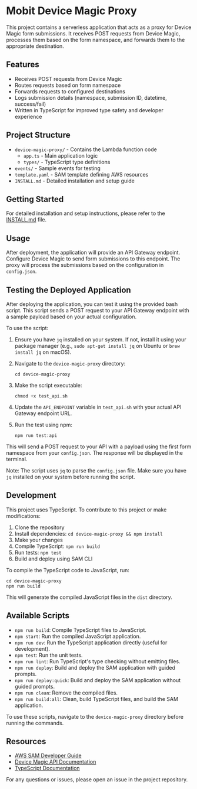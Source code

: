 # Mobit Device Magic Proxy

This project contains a serverless application that acts as a proxy for Device Magic form submissions. It receives POST requests from Device Magic, processes them based on the form namespace, and forwards them to the appropriate destination.

## Features

- Receives POST requests from Device Magic
- Routes requests based on form namespace
- Forwards requests to configured destinations
- Logs submission details (namespace, submission ID, datetime, success/fail)
- Written in TypeScript for improved type safety and developer experience

## Project Structure

- `device-magic-proxy/` - Contains the Lambda function code
  - `app.ts` - Main application logic
  - `types/` - TypeScript type definitions
- `events/` - Sample events for testing
- `template.yaml` - SAM template defining AWS resources
- `INSTALL.md` - Detailed installation and setup guide

## Getting Started

For detailed installation and setup instructions, please refer to the [INSTALL.md](INSTALL.md) file.

## Usage

After deployment, the application will provide an API Gateway endpoint. Configure Device Magic to send form submissions to this endpoint. The proxy will process the submissions based on the configuration in `config.json`.

## Testing the Deployed Application

After deploying the application, you can test it using the provided bash script. This script sends a POST request to your API Gateway endpoint with a sample payload based on your actual configuration.

To use the script:

1. Ensure you have `jq` installed on your system. If not, install it using your package manager (e.g., `sudo apt-get install jq` on Ubuntu or `brew install jq` on macOS).

2. Navigate to the `device-magic-proxy` directory:
   ```
   cd device-magic-proxy
   ```

3. Make the script executable:
   ```
   chmod +x test_api.sh
   ```

4. Update the `API_ENDPOINT` variable in `test_api.sh` with your actual API Gateway endpoint URL.

5. Run the test using npm:
   ```
   npm run test:api
   ```

This will send a POST request to your API with a payload using the first form namespace from your `config.json`. The response will be displayed in the terminal.

Note: The script uses `jq` to parse the `config.json` file. Make sure you have `jq` installed on your system before running the script.

## Development

This project uses TypeScript. To contribute to this project or make modifications:

1. Clone the repository
2. Install dependencies: `cd device-magic-proxy && npm install`
3. Make your changes
4. Compile TypeScript: `npm run build`
5. Run tests: `npm test`
6. Build and deploy using SAM CLI

To compile the TypeScript code to JavaScript, run:

```
cd device-magic-proxy
npm run build
```

This will generate the compiled JavaScript files in the `dist` directory.

## Available Scripts

- `npm run build`: Compile TypeScript files to JavaScript.
- `npm start`: Run the compiled JavaScript application.
- `npm run dev`: Run the TypeScript application directly (useful for development).
- `npm test`: Run the unit tests.
- `npm run lint`: Run TypeScript's type checking without emitting files.
- `npm run deploy`: Build and deploy the SAM application with guided prompts.
- `npm run deploy:quick`: Build and deploy the SAM application without guided prompts.
- `npm run clean`: Remove the compiled files.
- `npm run build:all`: Clean, build TypeScript files, and build the SAM application.

To use these scripts, navigate to the `device-magic-proxy` directory before running the commands.

## Resources

- [AWS SAM Developer Guide](https://docs.aws.amazon.com/serverless-application-model/latest/developerguide/what-is-sam.html)
- [Device Magic API Documentation](https://www.devicemagic.com/developers/api-documentation/)
- [TypeScript Documentation](https://www.typescriptlang.org/docs/)

For any questions or issues, please open an issue in the project repository.

